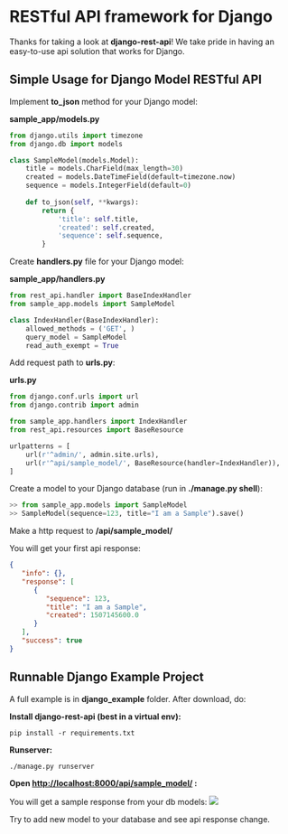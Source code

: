 RESTful API framework for Django
=====================================================


Thanks for taking a look at **django-rest-api**! We take pride in having an easy-to-use api solution that works for Django.

## Simple Usage for Django Model RESTful API

Implement **to_json** method for your Django model:

**sample_app/models.py**

```python
from django.utils import timezone
from django.db import models

class SampleModel(models.Model):
    title = models.CharField(max_length=30)
    created = models.DateTimeField(default=timezone.now)
    sequence = models.IntegerField(default=0)
    
    def to_json(self, **kwargs):
        return {
            'title': self.title,
            'created': self.created,
            'sequence': self.sequence,
        }

```

Create **handlers.py** file for your Django model:

**sample_app/handlers.py**

```python
from rest_api.handler import BaseIndexHandler
from sample_app.models import SampleModel

class IndexHandler(BaseIndexHandler):
	allowed_methods = ('GET', ) 
	query_model = SampleModel
	read_auth_exempt = True

```

Add request path to **urls.py**:

**urls.py**

```python
from django.conf.urls import url
from django.contrib import admin

from sample_app.handlers import IndexHandler
from rest_api.resources import BaseResource

urlpatterns = [
    url(r'^admin/', admin.site.urls),
    url(r'^api/sample_model/', BaseResource(handler=IndexHandler)),
]
```

Create a model to your Django database (run in **./manage.py shell**):

```python
>> from sample_app.models import SampleModel
>> SampleModel(sequence=123, title="I am a Sample").save()
```

Make a http request to **/api/sample_model/**

You will get your first api response:

```json
{
   "info": {}, 
   "response": [
      {
         "sequence": 123, 
         "title": "I am a Sample", 
         "created": 1507145600.0
      }
   ], 
   "success": true
}
```

## Runnable Django Example Project
A full example is in **django_example** folder. After download, do:

**Install django-rest-api (best in a virtual env):**

```pip install -r requirements.txt```

**Runserver:**

```./manage.py runserver```

**Open [http://localhost:8000/api/sample_model/](http://localhost:8000/api/sample_model/) :**

You will get a sample response from your db models:
![](https://c1.staticflickr.com/5/4468/37465605956_8f5f57841b_b.jpg)

Try to add new model to your database and see api response change.


